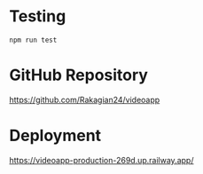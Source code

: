 # Testing
`` npm run test ``

# GitHub Repository
https://github.com/Rakagian24/videoapp

# Deployment
https://videoapp-production-269d.up.railway.app/